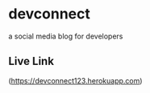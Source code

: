 # devconnect
a social media blog for developers

## Live Link
(https://devconnect123.herokuapp.com)
